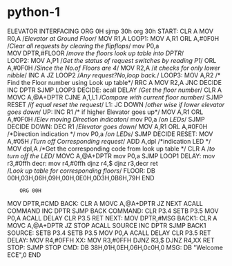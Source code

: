 # python-1
ELEVATOR INTERFACING
ORG 	0H
sjmp	30h
org	30h
START:  CLR     A
MOV     R0,A	  	 /*Elevator at Ground Floor*/
 MOV     R1,A
LOOP1:  MOV     A,R1
 ORL     A,#0F0H	    /*Clear  all requests by clearing the flipflops*/
 mov P0,a 		
 MOV     DPTR,#FLOOR	/*move the floors look up table into DPTR*/   
 LOOP2:  MOV     A,P1	    /*Get the status of request switches by reading P1*/
   ORL     A,#0F0H	    /*Since the No.of Floors are 4*/
   MOV     R2,A		/*it checks for only lower nibble*/
    INC     A
     JZ      LOOP2	    /*Any request?No,loop back.*/
    LOOP3:  MOV     A,R2		/* Find the Floor number using Look up table*/
    RRC     A
     MOV     R2,A
     JNC     DECIDE
     INC     DPTR
     SJMP    LOOP3
      DECIDE: acall   DELAY	    /*Get the floor number*/
       CLR     A
       MOVC    A,@A+DPTR
       CJNE    A,1,L1	    /*Compare with current floor number*/
        SJMP    RESET	    /*if equal reset the request*/ 
        L1:     JC      DOWN	    /*other wise if lower elevator goes down*/
        UP:     INC     R1	    	/* if higher Elevator goes up*/
        MOV     A,R1
        ORL     A,#0F0H	    /*Elev moving Direction indicaton*/ 
        mov P0,a	    /*on LEDs*/
        SJMP    DECIDE
        DOWN:   DEC     R1	        /*Elevator goes down*/
        MOV     A,R1
        ORL     A,#0F0H	    /*Direction indication */
        mov		P0,a	    /*on LEDs*/
        SJMP    DECIDE
        RESET:  MOV     A,#05H      /*Turn off Corresponding request*/ 
        ADD     A,dpl	    /*indication LED */
        MOV     dpl,A		/*Get the corresponding code from look up table */
        CLR     A	   		/*to turn off the LED*/
        MOVC    A,@A+DPTR
        mov P0,a
        SJMP    LOOP1
       DELAY:  mov   r3,#0ffh
       decr:  mov	r4,#0ffh
        djnz   r4,$
         djnz	r3,decr
         ret        
			 /*Look up table for corresponding floors*/
        FLOOR:  DB      00H,03H,06H,09H,00H,0E0H,0D3H,0B6H,79H
      END
      
      
      
      
     
        ORG 00H
MOV DPTR,#CMD
BACK: CLR A
MOVC A,@A+DPTR
JZ NEXT
ACALL COMMAND
INC DPTR
SJMP BACK
COMMAND: CLR P3.4
SETB P3.5
MOV P0,A
ACALL DELAY
CLR P3.5
RET
NEXT: MOV DPTR,#MSG
BACK1: CLR A
MOVC A,@A+DPTR
JZ STOP
ACALL SOURCE
INC DPTR
SJMP BACK1
SOURCE: SETB P3.4
SETB P3.5
MOV P0,A
ACALL DELAY
CLR P3.5
RET
DELAY: MOV R4,#0FFH
XX: MOV R3,#0FFH
DJNZ R3,$
DJNZ R4,XX
RET
STOP: SJMP STOP
CMD: DB 38H,01H,0EH,06H,0c0H,0
MSG: DB "Welcome ECE",0
END
